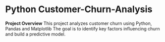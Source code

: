 # Python Customer-Churn-Analysis

**Project Overview**
This project analyzes customer churn using Python, Pandas and Matplotlib
The goal is to identify key factors influencing churn and build a predictive model.
